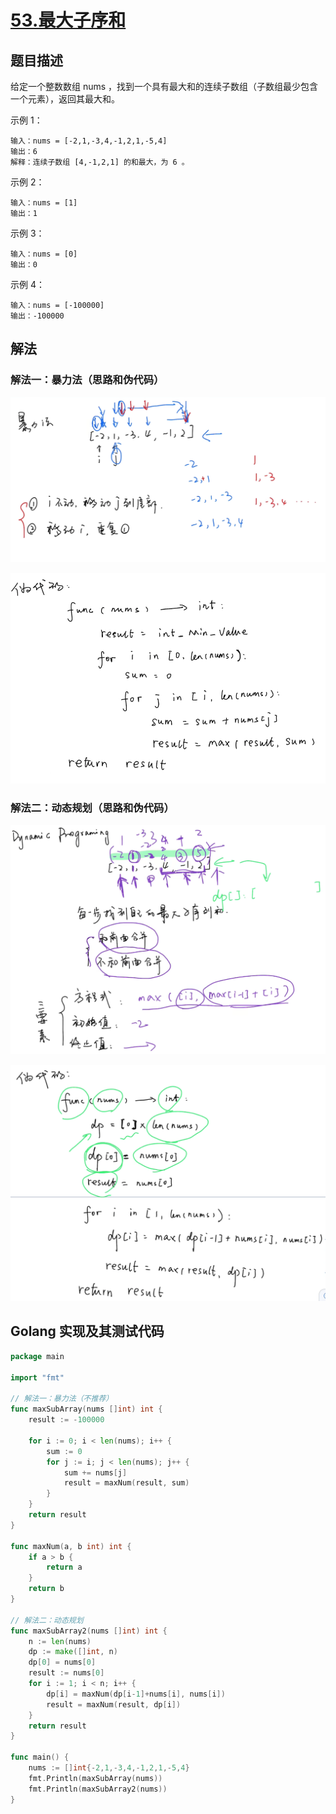 # [53.最大子序和](https://leetcode-cn.com/problems/longest-palindromic-substring/)

## 题目描述

给定一个整数数组 nums ，找到一个具有最大和的连续子数组（子数组最少包含一个元素），返回其最大和。

示例 1：

```
输入：nums = [-2,1,-3,4,-1,2,1,-5,4]
输出：6
解释：连续子数组 [4,-1,2,1] 的和最大，为 6 。
```

示例 2：

```
输入：nums = [1]
输出：1
```

示例 3：

```
输入：nums = [0]
输出：0
```

示例 4：

```
输入：nums = [-100000]
输出：-100000
```

## 解法

### 解法一：暴力法（思路和伪代码）

![1-0](images/1-0.png)

![1-1](images/1-1.png)

### 解法二：动态规划（思路和伪代码）

![2-0](images/2-0.png)

![2-1](images/2-1.png)

## Golang 实现及其测试代码

```go
package main

import "fmt"

// 解法一：暴力法（不推荐）
func maxSubArray(nums []int) int {
    result := -100000

    for i := 0; i < len(nums); i++ {
        sum := 0
        for j := i; j < len(nums); j++ {
            sum += nums[j]
            result = maxNum(result, sum)
        }
    }
    return result
}

func maxNum(a, b int) int {
    if a > b {
        return a
    }
    return b
}

// 解法二：动态规划
func maxSubArray2(nums []int) int {
    n := len(nums)
    dp := make([]int, n)
    dp[0] = nums[0]
    result := nums[0]
    for i := 1; i < n; i++ {
        dp[i] = maxNum(dp[i-1]+nums[i], nums[i])
        result = maxNum(result, dp[i])
    }
    return result
}

func main() {
	nums := []int{-2,1,-3,4,-1,2,1,-5,4}
    fmt.Println(maxSubArray(nums))
    fmt.Println(maxSubArray2(nums))
}
```
